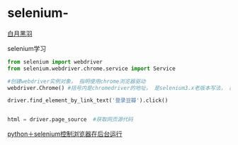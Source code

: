 # selenium-
[白月黑羽](https://www.byhy.net/tut/auto/selenium/01/)

selenium学习
```python
from selenium import webdriver
from selenium.webdriver.chrome.service import Service

#创建webdriver实例对象， 指明使用chrome浏览器驱动
webdriver.Chrome() #括号内是chromedriver的地址， 是selenium3.x老版本写法， 新版本参照白月黑羽教程


```
```python
driver.find_element_by_link_text('登录豆瓣').click()


html = driver.page_source  #获取网页源代码
```
[python＋selenium控制浏览器在后台运行](https://xw.qq.com/amphtml/20220313A04LWB00)
